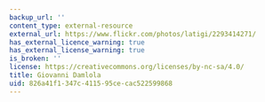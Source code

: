 ```yaml
---
backup_url: ''
content_type: external-resource
external_url: https://www.flickr.com/photos/latigi/2293414271/
has_external_licence_warning: true
has_external_license_warning: true
is_broken: ''
license: https://creativecommons.org/licenses/by-nc-sa/4.0/
title: Giovanni Damlola
uid: 826a41f1-347c-4115-95ce-cac522599868
---
```

